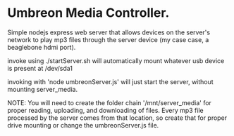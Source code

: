 <h1>Umbreon Media Controller.</h1>

<p>
Simple nodejs express web server that allows devices on the server's network
to play mp3 files through the server device (my case case, a beaglebone
hdmi port).</p>

invoke using ./startServer.sh will automatically mount whatever usb device is
present at /dev/sda1

invoking with 'node umbreonServer.js' will just start the server, without
mounting server_media.

NOTE: You will need to create the folder chain '/mnt/server_media' for proper
reading, uploading, and downloading of files. Every mp3 file processed by the server
comes from that location, so create that for proper drive mounting or change
the umbreonServer.js file.
